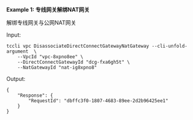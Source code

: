**Example 1: 专线网关解绑NAT网关**

解绑专线网关与公网NAT网关

Input: 

```
tccli vpc DisassociateDirectConnectGatewayNatGateway --cli-unfold-argument  \
    --VpcId "vpc-8xpno8ee" \
    --DirectConnectGatewayId "dcg-fxa6gh5t" \
    --NatGatewayId "nat-ig8xpno8"
```

Output: 
```
{
    "Response": {
        "RequestId": "dbffc3f0-1807-4683-89ee-2d2b96425ee1"
    }
}
```

